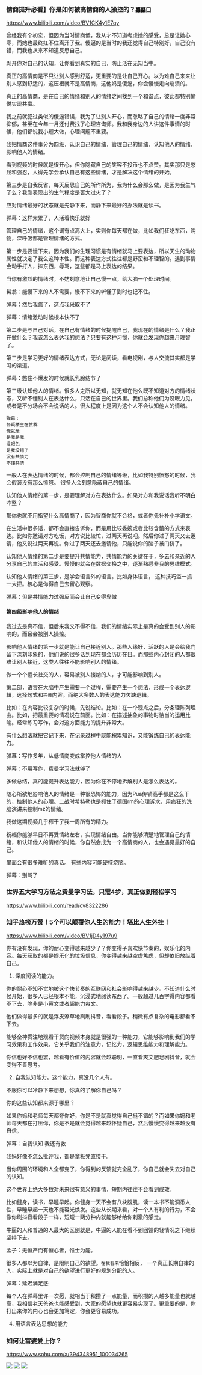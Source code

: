 ### 情商提升必看】你是如何被高情商的人操控的？`龘龘囗`
https://www.bilibili.com/video/BV1CK4y1E7qv

曾经我有个初恋，但因为当时情商低，我从才不知道考虑她的感受，总是让她心寒，而她也最终扛不住离开了我。傻逼的是当时的我还觉得自己特别好，自己没有错，而我也从来不知道反思自己。

剥开你对自己的认知，让你看到真实的自己，防止活在无知当中。

真正的高情商是不只让别人感到舒适，更重要的是让自己开心。以为难自己来来让别人感到舒适的，这压根就不是高情商，这他妈是傻逼，你会慢慢走向崩溃的。

真正的高情商，是在自己的情绪和别人的情绪之间找到一个和谐点，彼此都特别愉悦实现共赢。

我之前就犯过类似的傻逼错误，我为了让别人开心，而忽略了自己的情绪一度非常抑郁，甚至在今年一月还付费找了心理咨询师。我和我身边的人讲这件事情的时候，他们都说我小题大做，心理问题不重要。

我把情商这件事分为四级，认识自己的情绪，管理自己的情绪，认知他人的情绪，影响他人的情绪。

看到视频的时候就是很开心，但你隐藏自己的笑容不投币也不点赞。其实那只是憋屈和强忍，人得先学会承认自己有这些情绪，才是解决这个情绪的开始。

第三步是自我反省，每天反思自己的所作所为，我为什么会那么做，是因为我生气了么？我刚表现出的生气程度是否太过火了？

应对情绪最好的状态就是先静下来，而静下来最好的办法就是读书。

弹幕：这样太累了，人活着快乐就好

管理自己的情绪，这个词有点高大上，实则你每天都在做，比如我们狂吃东西，购物，深呼吸都是管理情绪的方式。

第一步是要慢下来。因为我们的生理习惯是有情绪就马上要表达，所以天生的动物属性就决定了我么这种本性。而这种表达方式往往都是野蛮和不理智的。遇到事情会动手打人，摔东西，辱骂，这些都是马上表达的结果。

当你有激烈的情绪时，不妨刻意地让自己慢一点，给大脑一个处理时间。

髯翁：能慢下来的人不需要，慢不下来的听懂了到时也记不住。

弹幕：然后我疯了，这点我采取不了

弹幕：情绪激动时候根本快不了

第二步是与自己对话，在自己有情绪的时候提醒自己，我现在的情绪是什么？我正在做什么？我该怎么表达我的想法？只要有这种习惯，你就会发现你越来月理智了。

第三步是学习更好的情绪表达方式，无论是阅读，看电视剧，与人交流其实都是学习的渠道。

弹幕：憋住不爆发的时候就长乳腺结节了

第三级认知他人的情绪。很多人之所以无知，就无知在他么既不知道对方的情绪状态，又听不懂别人在表达什么，只活在自己的世界里。我们总称他们为没眼力见，或者是不分场合不会说话的人。很大程度上是因为这个人不会认知他人的情绪。

```
弹幕：
怀疑楼主在赞我
俺就是
是我是我
没眼色
是我没错了
没有共情力
不懂共情
```

一般人在表达情绪的时候，都会控制自己的情绪等级，比如我特别愤怒的时候，我会假装没有那么愤怒。
很多人会刻意隐蔽自己的情绪。

认知他人情绪的第一步，是要理解对方在表达什么。如果对方和我说话我听不明白咋整？

那你也就不用指望什么高情商了，因为智商你就不合格，或者你先补补小学语文。

在生活中很多话，都不会直接告诉你，而是用比较委婉或者比较含蓄的方式来表达。比如你邀请对方吃饭，对方说比较忙，过两天再说吧。然后你过了两天又去邀请，他又说过两天再说。你过了两天还去邀请他，只能说你的脑子被门挤了。

认知他人情绪的第二步是要提升共情能力，共情能力的关键在于，多去和亲近的人分享自己的生活和感受。慢慢的就会在数据交换之中，逐渐熟悉非我的思维模式。

认知他人情绪的第三步，是学会语言外的语言。比如身体语言，
这种技巧滥一抓一大把。核心是你得自己去留心观察。

弹幕：但是共情能力过强反而会让自己变得卑微

#### 第四级影响他人的情绪

我过去是真不信，但后来我又不得不信，我们的情绪实际上是真的会受到别人的影响的，而且会被别人操控。

影响他人情绪的第一步就是能让自己接近别人。那些人缘好，活跃的人是会给我门留下深刻印象的，他们说的很多话到现在都会历历在目。而那些内心封闭的人都很难让别人接近，这类人往往不能影响别人的情绪。

做一个个擅长社交的人，容易被别人接纳的人，才可能影响到别人。

第二部，语言在大脑中产生需要一个过程，需要产生一个想法，形成一个表达逻辑，选择句式和`完善`内容。而绝大多数人的表达能力欠缺逻辑。

比如：在内容比较复杂的时候，先说结论。比如：在一个观点之后，分条理陈列理由。比如，把最重要的情况说在前面。比如：在描述抽象的事物时恰当的运用比喻。经常练习写作，会对这方面能力的提升非常大。

有什么想法就把它记下来，在记录过程中既能积累知识，又能锻炼自己的表达能力。

弹幕：写作多年，从低情商变成掌控他人情绪的人

弹幕：不用写作，费曼学习法就够了

多做总结，真的能提升表达能力，因为你在不停地拆解别人是怎么表达的。

随心所欲地影响他人的情绪是一种很恐怖的能力，因为Pua传销高手都是这么干的，控制他人的心理。二战时希特勒也是抓住了德国rm的心理诉求，用疯狂的洗脑演讲来控制mz的情绪。

我做这期视频几乎榨干了我一周所有的精力。

祝福你能够早日不再受情绪左右，实现情绪自由。当你能够清楚地管理自己的情绪，和认知他人的情绪的时候，你自然会成为一个高情商的人，也会遇见最好的自己。

里面会有很多难听的真话。
有些内容可能硬核烧脑。

弹幕：别骂了

### 世界五大学习方法之费曼学习法，只需4步，真正做到轻松学习
https://www.bilibili.com/read/cv8322286

### 知乎热榜万赞！5个可以颠覆你人生的能力！堪比人生外挂！
https://www.bilibili.com/video/BV1jD4y197u9

你有没有发现，你的耐心变得越来越少了？你变得子喜欢快节奏的，娱乐化的内容。每天获取的都是娱乐化的垃圾信息，你变得越来越空虚焦虑，但却依旧放纵着自己。

1. 深度阅读的能力。

你的耐心不知不觉地被这个快节奏的互联网和社会影响得越来越少。不知道什么时候开始，很多人已经根本不能，沉浸式地阅读东西了。一般超过几百字得内容都看不下去，除非是小黄文或者超能力爽文。

他们做得最多的就是浮皮潦草地刷刷抖音，看看段子。稍微有点复杂的电影都看不下去。

能够全神贯注地观看干货向视频本身就是很强的一种能力，它能够影响到我们的学习效果和工作效果。它关乎我们的注意力，记忆力，逻辑思维能力和理解能力。

你信也好不信也罢，越看有价值的内容就会越聪明，一直看爽文肥皂剧抖音，就会变得不善思考。

2. 自我认知能力。这个能力，真没几个人有。

不服你可以冷静下来想想，你真的了解你自己吗？

你的这些认知都来源于哪里？

如果你妈和老师每天都夸你好，你是不是就真觉得自己挺不错的？而如果你妈和老师每天都在打压你，你是不是就会觉得越来越怀疑自己，然后慢慢变得越来越没有自信。

弹幕：自我认知 我还有救

我妈好像不怎么批评我，都是拿板凳直接干。

当你周围的环境和人全都变了，你得到的反馈就完全乱了，你自己就会失去对自己的认知。

这个世界上绝大多数对未来很有意义的事情，短期内往往不会看到成效。

比如健身，读书，早睡早起。你健身一天不会有八块腹肌，读一本书不能洞悉人性，早睡早起一天也不能容光焕发。这些从长期来看，对一个人有利的行为，不会像你刷抖音看段子一样，短短一两分钟内就能够给给你刺激的感觉。

牛逼的人和普通的人最大的区别就是，牛逼的人能在看不到回馈的轻情况之下继续坚持下去。

孟子：无恒产而有恒心者，惟士为能。

很多人都以为自律，是限制自己的欲望。`在我看来`恰恰相反，
一个真正长期自律的人，实际上就是对自己的欲望进行更好的规划分配的人。

弹幕：延迟满足感

每个人在弹幕里许一次愿，就相当于积攒了一点能量，而积攒的人越多能量也就越高，我相信老天爸爸也能感受到，大家的愿望也就更容易实现了。更重要的是，你打出来你的内心也会更加笃定，你会更容易成功。

4. 用语言表达思想的能力

### 如何让富婆爱上你？
https://www.sohu.com/a/394348951_100034265

<img src="http://5b0988e595225.cdn.sohucs.com/images/20200511/fe3d46e245e148da9e7b2b72b977e26e.jpeg">

<img src="http://5b0988e595225.cdn.sohucs.com/images/20200511/c3238cd76c1f4e709819334266297071.jpeg">

<img src="http://5b0988e595225.cdn.sohucs.com/images/20200511/1c92a561614645299647220113ef51a5.jpeg">
